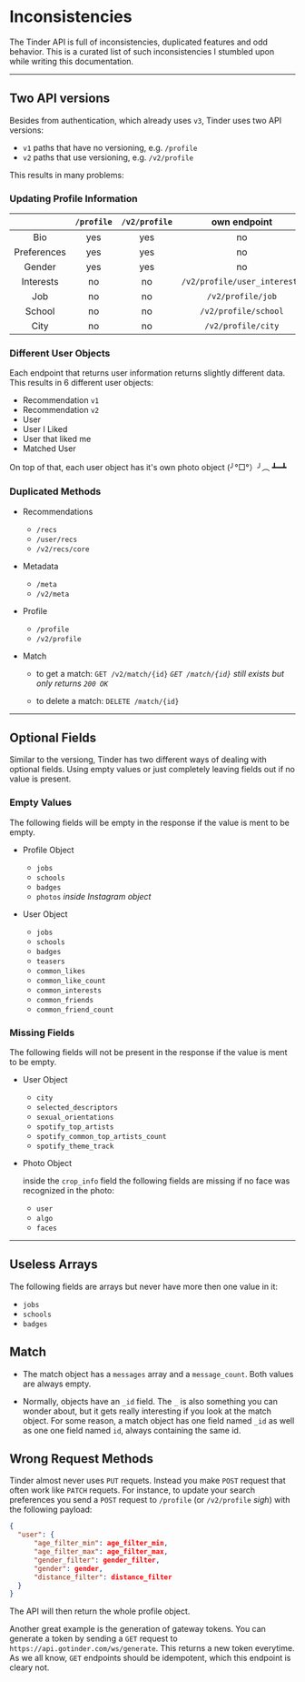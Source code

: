 # Inconsistencies

The Tinder API is full of inconsistencies, duplicated features and odd behavior. This is a curated list of such inconsistencies I stumbled upon while writing this documentation.

---

## Two API versions

Besides from authentication, which already uses `v3`, Tinder uses two API versions:

- `v1` paths that have no versioning, e.g. `/profile` 
- `v2` paths that use versioning, e.g. `/v2/profile`

This results in many problems: 

### Updating Profile Information


|             | `/profile` | `/v2/profile` |             own  endpoint      |
|:-----------:|:----------:|:---------------:|:----------------------------:|
|     Bio     |    yes     |     yes         |             no               |
| Preferences |    yes     |     yes         |             no               |
|    Gender   |    yes     |     yes         |             no               |
|  Interests  |    no      |     no          | `/v2/profile/user_interests` |
|     Job     |    no      |     no          |       `/v2/profile/job`      |
|    School   |    no      |     no          |     `/v2/profile/school`     |
|     City    |    no      |     no          |      `/v2/profile/city`      |


### Different User Objects

Each endpoint that returns user information returns slightly different data. This results in 6 different user objects: 

- Recommendation `v1`
- Recommendation `v2`
- User
- User I Liked
- User that liked me
- Matched User

On top of that, each user object has it's own photo object (╯°□°）╯︵ ┻━┻

### Duplicated Methods

- Recommendations
  - `/recs`
  - `/user/recs`
  - `/v2/recs/core`

- Metadata
  - `/meta`
  - `/v2/meta`

- Profile
  - `/profile`
  - `/v2/profile`

- Match
  - to get a match: `GET /v2/match/{id}` *`GET /match/{id}` still exists but only returns `200 OK`*

  - to delete a match: `DELETE /match/{id}` 

---

## Optional Fields

Similar to the versiong, Tinder has two different ways of dealing with optional fields. Using empty values or just completely leaving fields out if no value is present.

### Empty Values

The following fields will be empty in the response if the value is ment to be empty.

- Profile Object
  - `jobs`
  - `schools`
  - `badges`
  - `photos` *inside Instagram object*

- User Object
  - `jobs`
  - `schools`
  - `badges`
  - `teasers`
  - `common_likes`
  - `common_like_count`
  - `common_interests`
  - `common_friends`
  - `common_friend_count`

### Missing Fields

The following fields will not be present in the response if the value is ment to be empty.

- User Object
  - `city`
  - `selected_descriptors`
  - `sexual_orientations`
  - `spotify_top_artists`
  - `spotify_common_top_artists_count`
  - `spotify_theme_track`
  
- Photo Object 

  inside the `crop_info` field the following fields are missing if no face was recognized    in the photo:
    - `user`
    - `algo`
    - `faces`

---

## Useless Arrays

The following fields are arrays but never have more then one value in it:

- `jobs`
- `schools`
- `badges`

## Match

- The match object has a `messages` array and a `message_count`. Both values are always empty. 


- Normally, objects have an `_id` field. The `_` is also something you can wonder about,   but it gets really interesting if you look at the match object. For some reason, a match   object has one field named `_id` as well as one one field named `id`, always containing   the same id.  

## Wrong Request Methods

Tinder almost never uses `PUT` requets. Instead you make `POST` request that often work like `PATCH` requets. For instance, to update your search preferences you send a `POST` request to `/profile` (or `/v2/profile` *sigh*) with the following payload:

```json
{
  "user": {
      "age_filter_min": age_filter_min,
      "age_filter_max": age_filter_max,
      "gender_filter": gender_filter,
      "gender": gender,
      "distance_filter": distance_filter
  }
}
```

The API will then return the whole profile object. 

Another great example is the generation of gateway tokens. You can generate a token by sending a `GET` request to `https://api.gotinder.com/ws/generate`. This returns a new token everytime. As we all know, `GET` endpoints should be idempotent, which this endpoint is cleary not.


